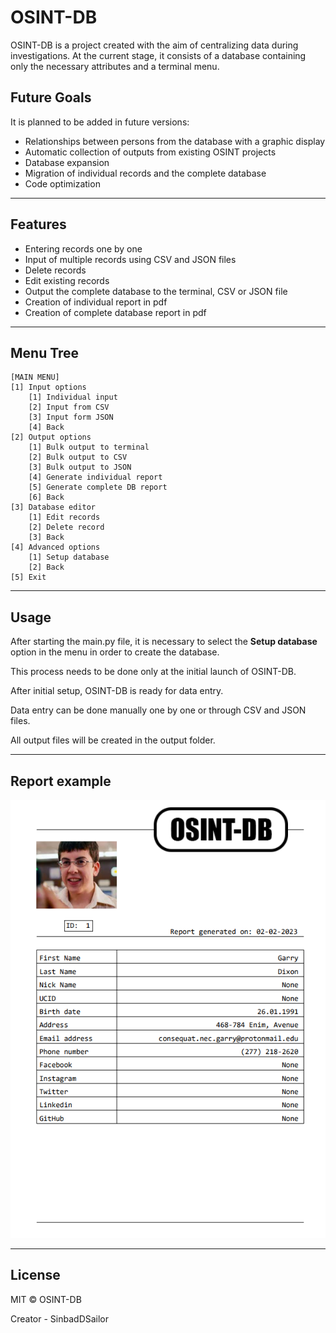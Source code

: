 # OSINT-DB

OSINT-DB is a project created with the aim of centralizing data during investigations. At the current stage, it consists of a database containing only the necessary attributes and a terminal menu.
## Future Goals

It is planned to be added in future versions:
- Relationships between persons from the database with a graphic display
- Automatic collection of outputs from existing OSINT projects
- Database expansion
- Migration of individual records and the complete database
- Code optimization
***
## Features

- Entering records one by one
- Input of multiple records using CSV and JSON files
- Delete records
- Edit existing records
- Output the complete database to the terminal, CSV or JSON file
- Creation of individual report in pdf
- Creation of complete database report in pdf
***
## Menu Tree

    [MAIN MENU]
    [1] Input options
        [1] Individual input
        [2] Input from CSV
        [3] Input form JSON
        [4] Back
    [2] Output options
        [1] Bulk output to terminal
        [2] Bulk output to CSV
        [3] Bulk output to JSON
        [4] Generate individual report
        [5] Generate complete DB report
        [6] Back
    [3] Database editor
        [1] Edit records
        [2] Delete record
        [3] Back
    [4] Advanced options
        [1] Setup database
        [2] Back
    [5] Exit
***
## Usage

After starting the main.py file, it is necessary to select the **Setup database** option in the menu in order to create the database.

This process needs to be done only at the initial launch of OSINT-DB.

After initial setup, OSINT-DB is ready for data entry.

Data entry can be done manually one by one or through CSV and JSON files.

All output files will be created in the output folder.

***

## Report example

![Report](/media/report_example.png)


***

## License
MIT © OSINT-DB

Creator - SinbadDSailor

